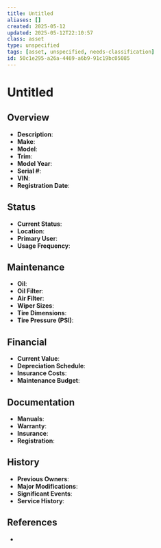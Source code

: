 ```yaml
---
title: Untitled
aliases: []
created: 2025-05-12
updated: 2025-05-12T22:10:57
class: asset
type: unspecified
tags: [asset, unspecified, needs-classification]
id: 50c1e295-a26a-4469-a6b9-91c19bc05085
---
```

# Untitled


## Overview
- **Description**: 
- **Make**: 
- **Model**: 
- **Trim**: 
- **Model Year**: 
- **Serial #**: 
- **VIN**: 
- **Registration Date**: 

## Status
- **Current Status**: 
- **Location**: 
- **Primary User**: 
- **Usage Frequency**: 

## Maintenance
- **Oil**: 
- **Oil Filter**: 
- **Air Filter**: 
- **Wiper Sizes**: 
- **Tire Dimensions**: 
- **Tire Pressure (PSI)**: 

## Financial
- **Current Value**: 
- **Depreciation Schedule**: 
- **Insurance Costs**: 
- **Maintenance Budget**: 

## Documentation
- **Manuals**: 
- **Warranty**: 
- **Insurance**: 
- **Registration**: 

## History
- **Previous Owners**: 
- **Major Modifications**: 
- **Significant Events**: 
- **Service History**: 

## References
- 

